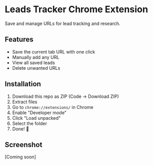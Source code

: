 
# Leads Tracker Chrome Extension

Save and manage URLs for lead tracking and research.

## Features
- Save the current tab URL with one click
- Manually add any URL
- View all saved leads
- Delete unwanted URLs

## Installation
1. Download this repo as ZIP (Code → Download ZIP)
2. Extract files
3. Go to `chrome://extensions/` in Chrome
4. Enable "Developer mode"
5. Click "Load unpacked"
6. Select the folder
7. Done! 🎉

## Screenshot
[Coming soon]
